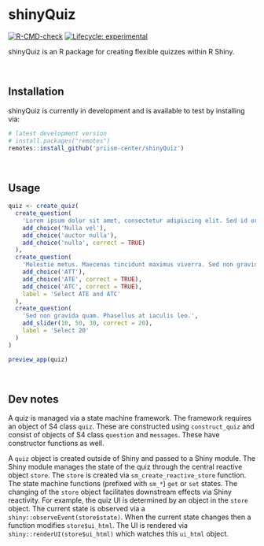 # shinyQuiz

<!-- badges: start -->
[![R-CMD-check](https://github.com/priism-center/shinyQuiz/actions/workflows/R-CMD-check.yaml/badge.svg)](https://github.com/priism-center/shinyQuiz/actions/workflows/R-CMD-check.yaml)
[![Lifecycle: experimental](https://img.shields.io/badge/lifecycle-experimental-orange.svg)](https://lifecycle.r-lib.org/articles/stages.html#experimental)
<!-- badges: end -->

shinyQuiz is an R package for creating flexible quizzes within R Shiny.

<br>

## Installation

shinyQuiz is currently in development and is available to test by installing via:

``` r
# latest development version
# install.packages("remotes")
remotes::install_github('priism-center/shinyQuiz')
```
<br>

## Usage

``` r
quiz <- create_quiz(
  create_question(
    'Lorem ipsum dolor sit amet, consectetur adipiscing elit. Sed id ornare augue, fringilla molestie metus. Donec eget tortor tincidunt, sagittis dui volutpat, finibus est. Select nulla.',
    add_choice('Nulla vel'),
    add_choice('auctor nulla'),
    add_choice('nulla', correct = TRUE)
  ),
  create_question(
    'Molestie metus. Maecenas tincidunt maximus viverra. Sed non gravida quam. Phasellus at iaculis leo. Mauris congue aliquet dui, ut dapibus lorem porttitor sed.',
    add_choice('ATT'),
    add_choice('ATE', correct = TRUE),
    add_choice('ATC', correct = TRUE),
    label = 'Select ATE and ATC'
  ),
  create_question(
    'Sed non gravida quam. Phasellus at iaculis leo.',
    add_slider(10, 50, 30, correct = 20),
    label = 'Select 20'
  )
)

preview_app(quiz)
```

<br>

## Dev notes

A quiz is managed via a state machine framework. The framework requires an object of S4 class `quiz`. These are constructed using `construct_quiz` and consist of objects of S4 class `question` and `messages`. These have constructor functions as well.

A `quiz` object is created outside of Shiny and passed to a Shiny module. The Shiny module manages the state of the quiz through the central reactive object `store`. The `store` is created via `sm_create_reactive_store` function. The state machine functions (prefixed with `sm_*`) `get` or `set` states. The changing of the `store` object facilitates downstream effects via Shiny reactivity. 
For example, the quiz UI is determined by an object in the `store` object. The current state is observed via a `shiny::observeEvent(store$state)`. When the current state changes then a function modifies `store$ui_html`. The UI is rendered via `shiny::renderUI(store$ui_html)` which watches this `ui_html` object.
